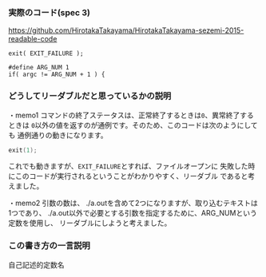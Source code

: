 ### 実際のコード(spec 3)
https://github.com/HirotakaTakayama/HirotakaTakayama-sezemi-2015-readable-code


```spec3 memo1
exit( EXIT_FAILURE );
```

```spec3 memo2
#define ARG_NUM 1
if( argc != ARG_NUM + 1 ) {
```


### どうしてリーダブルだと思っているかの説明

・memo1
コマンドの終了ステータスは、正常終了するときは`0`、異常終了するときは
`0`以外の値を返すのが通例です。そのため、このコードは次のようにしても
通例通りの動きになります。

```c
exit(1);
```
これでも動きますが、`EXIT_FAILURE`とすれば、ファイルオープンに
失敗した時にこのコードが実行されるということがわかりやすく、リーダブル
であると考えました。

・memo2
引数の数は、 ./a.outを含めて2つになりますが、取り込むテキストは1つであり、
./a.out以外で必要とする引数を指定するために、ARG_NUMという定数を使用し、
リーダブルにしようと考えました。


### この書き方の一言説明

自己記述的定数名